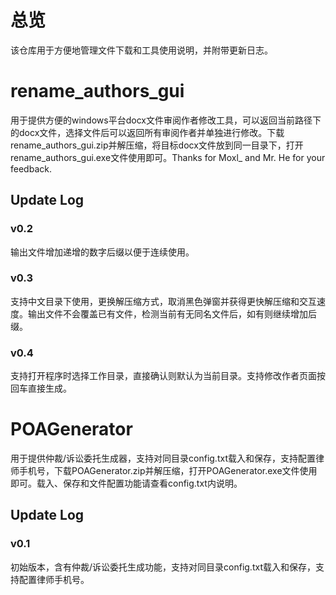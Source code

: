 # 总览
该仓库用于方便地管理文件下载和工具使用说明，并附带更新日志。

# rename_authors_gui
用于提供方便的windows平台docx文件审阅作者修改工具，可以返回当前路径下的docx文件，选择文件后可以返回所有审阅作者并单独进行修改。下载rename_authors_gui.zip并解压缩，将目标docx文件放到同一目录下，打开rename_authors_gui.exe文件使用即可。Thanks for Moxl_ and Mr. He for your feedback.

## Update Log
### v0.2
输出文件增加递增的数字后缀以便于连续使用。
### v0.3
支持中文目录下使用，更换解压缩方式，取消黑色弹窗并获得更快解压缩和交互速度。输出文件不会覆盖已有文件，检测当前有无同名文件后，如有则继续增加后缀。
### v0.4
支持打开程序时选择工作目录，直接确认则默认为当前目录。支持修改作者页面按回车直接生成。

# POAGenerator
用于提供仲裁/诉讼委托生成器，支持对同目录config.txt载入和保存，支持配置律师手机号，下载POAGenerator.zip并解压缩，打开POAGenerator.exe文件使用即可。载入、保存和文件配置功能请查看config.txt内说明。

## Update Log
### v0.1
初始版本，含有仲裁/诉讼委托生成功能，支持对同目录config.txt载入和保存，支持配置律师手机号。
